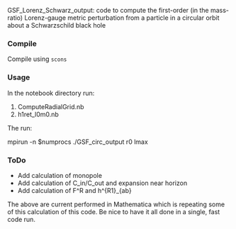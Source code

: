 GSF_Lorenz_Schwarz_output: code to compute the first-order (in the mass-ratio) Lorenz-gauge metric perturbation
from a particle in a circular orbit about a Schwarzschild black hole

### Compile

Compile using `scons`

### Usage

In the notebook directory run:

1) ComputeRadialGrid.nb
2) h1ret_l0m0.nb

The run:

mpirun -n $numprocs ./GSF_circ_output r0 lmax


### ToDo

 - Add calculation of monopole
 - Add calculation of C_in/C_out and expansion near horizon
 - Add calculation of F^R and h^{R1}_{ab}
 
The above are current performed in Mathematica which is repeating some of this calculation of this code. Be nice to have it all done in a single, fast code run.